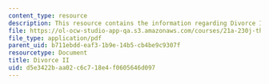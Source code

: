 ```yaml
---
content_type: resource
description: This resource contains the information regarding Divorce II.
file: https://ol-ocw-studio-app-qa.s3.amazonaws.com/courses/21a-230j-the-contemporary-american-family-spring-2004/d5e3422baa02c6c718e4f0605646d097_MIT21A_230JS04_divorce2.pdf
file_type: application/pdf
parent_uid: b711ebdd-eaf3-1b9e-14b5-cb4be9c9307f
resourcetype: Document
title: Divorce II
uid: d5e3422b-aa02-c6c7-18e4-f0605646d097
---
```

